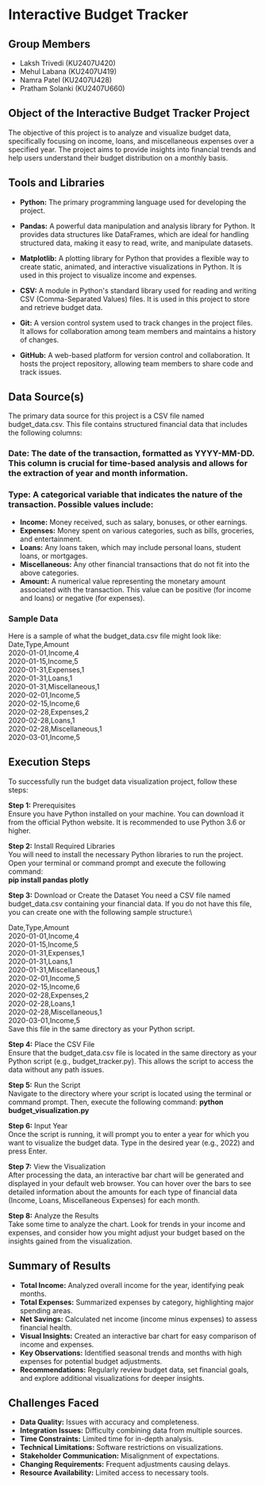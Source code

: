 # Interactive Budget Tracker

## Group Members
- Laksh Trivedi (KU2407U420)
- Mehul Labana (KU2407U419)
- Namra Patel (KU2407U428)
- Pratham Solanki (KU2407U660)

## Object of the Interactive Budget Tracker Project
The objective of this project is to analyze and visualize budget data, specifically focusing on income, loans, and miscellaneous expenses over a specified year. The project aims to provide insights into financial trends and help users understand their budget distribution on a monthly basis.

## Tools and Libraries

- **Python:** The primary programming language used for developing the project.

- **Pandas:** A powerful data manipulation and analysis library for Python. It provides data structures like DataFrames, which are ideal for handling structured data, making it easy to read, write, and manipulate datasets.

- **Matplotlib:** A plotting library for Python that provides a flexible way to create static, animated, and interactive visualizations in Python. It is used in this project to visualize income and expenses.

- **CSV:** A module in Python's standard library used for reading and writing CSV (Comma-Separated Values) files. It is used in this project to store and retrieve budget data.

- **Git:** A version control system used to track changes in the project files. It allows for collaboration among team members and maintains a history of changes.

- **GitHub:** A web-based platform for version control and collaboration. It hosts the project repository, allowing team members to share code and track issues.

## Data Source(s)
The primary data source for this project is a CSV file named budget_data.csv. This file contains structured financial data that includes the following columns:

### Date: The date of the transaction, formatted as YYYY-MM-DD. This column is crucial for time-based analysis and allows for the extraction of year and month information.

### Type: A categorical variable that indicates the nature of the transaction. Possible values include:
- **Income:** Money received, such as salary, bonuses, or other earnings.
- **Expenses:** Money spent on various categories, such as bills, groceries, and entertainment.
- **Loans:** Any loans taken, which may include personal loans, student loans, or mortgages.
- **Miscellaneous:** Any other financial transactions that do not fit into the above categories.
- **Amount:** A numerical value representing the monetary amount associated with the transaction. This value can be positive (for income and loans) or negative (for expenses).

### Sample Data
Here is a sample of what the budget_data.csv file might look like:\
Date,Type,Amount\
2020-01-01,Income,4\
2020-01-15,Income,5\
2020-01-31,Expenses,1\
2020-01-31,Loans,1\
2020-01-31,Miscellaneous,1\
2020-02-01,Income,5\
2020-02-15,Income,6\
2020-02-28,Expenses,2\
2020-02-28,Loans,1\
2020-02-28,Miscellaneous,1\
2020-03-01,Income,5

## Execution Steps
To successfully run the budget data visualization project, follow these steps:

**Step 1:** Prerequisites\
Ensure you have Python installed on your machine. You can download it from the official Python website. It is recommended to use Python 3.6 or higher.

**Step 2:** Install Required Libraries\
You will need to install the necessary Python libraries to run the project. Open your terminal or command prompt and execute the following command:\
**pip install pandas plotly**

**Step 3:** Download or Create the Dataset
You need a CSV file named budget_data.csv containing your financial data. If you do not have this file, you can create one with the following sample structure:\

Date,Type,Amount\
2020-01-01,Income,4\
2020-01-15,Income,5\
2020-01-31,Expenses,1\
2020-01-31,Loans,1\
2020-01-31,Miscellaneous,1\
2020-02-01,Income,5\
2020-02-15,Income,6\
2020-02-28,Expenses,2\
2020-02-28,Loans,1\
2020-02-28,Miscellaneous,1\
2020-03-01,Income,5\
Save this file in the same directory as your Python script.

**Step 4:** Place the CSV File\
Ensure that the budget_data.csv file is located in the same directory as your Python script (e.g., budget_tracker.py). This allows the script to access the data without any path issues.

**Step 5:** Run the Script\
Navigate to the directory where your script is located using the terminal or command prompt. Then, execute the following command:
**python budget_visualization.py**

**Step 6:** Input Year\
Once the script is running, it will prompt you to enter a year for which you want to visualize the budget data. Type in the desired year (e.g., 2022) and press Enter.

**Step 7:** View the Visualization\
After processing the data, an interactive bar chart will be generated and displayed in your default web browser. You can hover over the bars to see detailed information about the amounts for each type of financial data (Income, Loans, Miscellaneous Expenses) for each month.

**Step 8:** Analyze the Results\
Take some time to analyze the chart. Look for trends in your income and expenses, and consider how you might adjust your budget based on the insights gained from the visualization.

## Summary of Results
- **Total Income:** Analyzed overall income for the year, identifying peak months.
- **Total Expenses:** Summarized expenses by category, highlighting major spending areas.
- **Net Savings:** Calculated net income (income minus expenses) to assess financial health.
- **Visual Insights:** Created an interactive bar chart for easy comparison of income and expenses.
- **Key Observations:** Identified seasonal trends and months with high expenses for potential budget adjustments.
- **Recommendations:** Regularly review budget data, set financial goals, and explore additional visualizations for deeper insights.

## Challenges Faced
- **Data Quality:** Issues with accuracy and completeness.
- **Integration Issues:** Difficulty combining data from multiple sources.
- **Time Constraints:** Limited time for in-depth analysis.
- **Technical Limitations:** Software restrictions on visualizations.
- **Stakeholder Communication:** Misalignment of expectations.
- **Changing Requirements:** Frequent adjustments causing delays.
- **Resource Availability:** Limited access to necessary tools.

